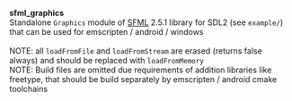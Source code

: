 **sfml_graphics**\
Standalone `Graphics` module of [SFML](https://github.com/SFML/SFML) 2.5.1 library for SDL2 (see `example/`) that can be used for emscripten / android / windows\
\
NOTE: all `loadFromFile` and `loadFromStream` are erased (returns false always) and should be replaced with `loadFromMemory`\
NOTE: Build files are omitted due requirements of addition libraries like freetype, that should be build separately by emscripten / android cmake toolchains
